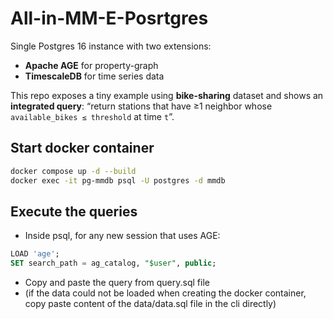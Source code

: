 # All-in-MM-E-Posrtgres
Single Postgres 16 instance with two extensions:
- **Apache AGE** for property-graph 
- **TimescaleDB** for time series data

This repo exposes a tiny example using **bike-sharing** dataset and shows an **integrated query**:
“return stations that have ≥1 neighbor whose `available_bikes ≤ threshold` at time `t`”.

## Start docker container

```bash
docker compose up -d --build
docker exec -it pg-mmdb psql -U postgres -d mmdb
````

## Execute the queries
- Inside psql, for any new session that uses AGE:

````sql
LOAD 'age';
SET search_path = ag_catalog, "$user", public;
````
- Copy and paste the query from query.sql file
- (if the data could not be loaded when creating the docker container, copy paste content of the data/data.sql file in the cli directly)
